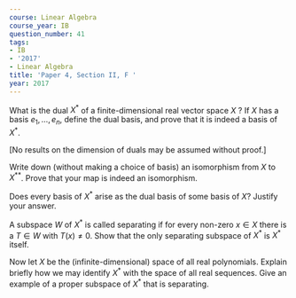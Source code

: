 ```yaml
---
course: Linear Algebra
course_year: IB
question_number: 41
tags:
- IB
- '2017'
- Linear Algebra
title: 'Paper 4, Section II, F '
year: 2017
---
```




What is the dual $X^{*}$ of a finite-dimensional real vector space $X$ ? If $X$ has a basis $e_{1}, \ldots, e_{n}$, define the dual basis, and prove that it is indeed a basis of $X^{*}$.

[No results on the dimension of duals may be assumed without proof.]

Write down (without making a choice of basis) an isomorphism from $X$ to $X^{* *}$. Prove that your map is indeed an isomorphism.

Does every basis of $X^{*}$ arise as the dual basis of some basis of $X ?$ Justify your answer.

A subspace $W$ of $X^{*}$ is called separating if for every non-zero $x \in X$ there is a $T \in W$ with $T(x) \neq 0$. Show that the only separating subspace of $X^{*}$ is $X^{*}$ itself.

Now let $X$ be the (infinite-dimensional) space of all real polynomials. Explain briefly how we may identify $X^{*}$ with the space of all real sequences. Give an example of a proper subspace of $X^{*}$ that is separating.
